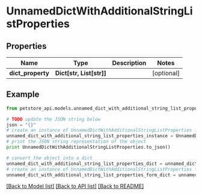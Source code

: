 # UnnamedDictWithAdditionalStringListProperties


## Properties

Name | Type | Description | Notes
------------ | ------------- | ------------- | -------------
**dict_property** | **Dict[str, List[str]]** |  | [optional] 

## Example

```python
from petstore_api.models.unnamed_dict_with_additional_string_list_properties import UnnamedDictWithAdditionalStringListProperties

# TODO update the JSON string below
json = "{}"
# create an instance of UnnamedDictWithAdditionalStringListProperties from a JSON string
unnamed_dict_with_additional_string_list_properties_instance = UnnamedDictWithAdditionalStringListProperties.from_json(json)
# print the JSON string representation of the object
print UnnamedDictWithAdditionalStringListProperties.to_json()

# convert the object into a dict
unnamed_dict_with_additional_string_list_properties_dict = unnamed_dict_with_additional_string_list_properties_instance.to_dict()
# create an instance of UnnamedDictWithAdditionalStringListProperties from a dict
unnamed_dict_with_additional_string_list_properties_form_dict = unnamed_dict_with_additional_string_list_properties.from_dict(unnamed_dict_with_additional_string_list_properties_dict)
```
[[Back to Model list]](../README.md#documentation-for-models) [[Back to API list]](../README.md#documentation-for-api-endpoints) [[Back to README]](../README.md)


